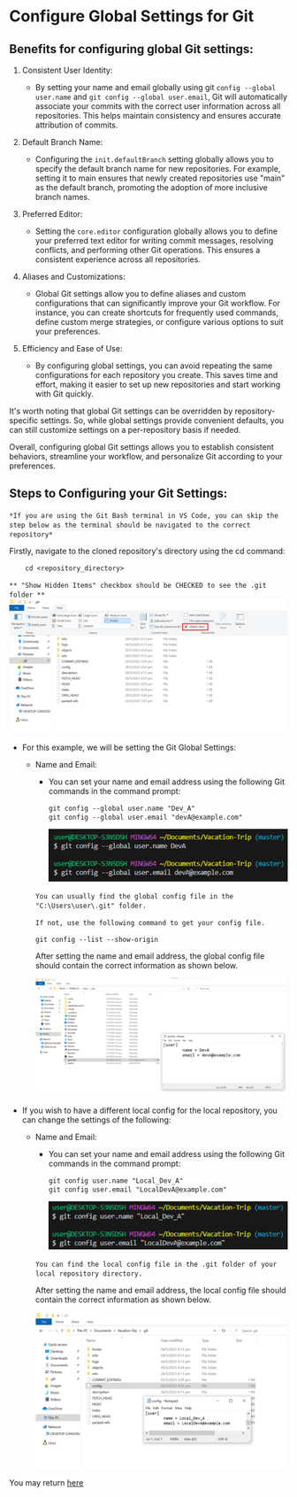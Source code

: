 # Configure Global Settings for Git

## Benefits for configuring global Git settings:

1. Consistent User Identity:

    * By setting your name and email globally using git `config --global user.name` and `git config --global user.email`, Git will automatically associate your commits with the correct user information across all repositories. This helps maintain consistency and ensures accurate attribution of commits.

2. Default Branch Name: 

    * Configuring the `init.defaultBranch` setting globally allows you to specify the default branch name for new repositories. For example, setting it to main ensures that newly created repositories use "main" as the default branch, promoting the adoption of more inclusive branch names.

3. Preferred Editor: 

    * Setting the `core.editor` configuration globally allows you to define your preferred text editor for writing commit messages, resolving conflicts, and performing other Git operations. This ensures a consistent experience across all repositories.

4. Aliases and Customizations: 

    * Global Git settings allow you to define aliases and custom configurations that can significantly improve your Git workflow. For instance, you can create shortcuts for frequently used commands, define custom merge strategies, or configure various options to suit your preferences.

5. Efficiency and Ease of Use:

    * By configuring global settings, you can avoid repeating the same configurations for each repository you create. This saves time and effort, making it easier to set up new repositories and start working with Git quickly.

It's worth noting that global Git settings can be overridden by repository-specific settings. So, while global settings provide convenient defaults, you can still customize settings on a per-repository basis if needed.

Overall, configuring global Git settings allows you to establish consistent behaviors, streamline your workflow, and personalize Git according to your preferences.

## Steps to Configuring your Git Settings:

`*If you are using the Git Bash terminal in VS Code, you can skip the step below as the terminal should be navigated to the correct repository*`

Firstly, navigate to the cloned repository's directory using the cd command:
```
    cd <repository_directory>
```

`** "Show Hidden Items" checkbox should be CHECKED to see the .git folder **`
![Show hidden files](../images/show_hidden_item.png)

* For this example, we will be setting the Git Global Settings:
    
    - Name and Email: 
        
        * You can set your name and email address using the following Git commands in the command prompt:
            ```
            git config --global user.name "Dev_A"
            git config --global user.email "devA@example.com"
            ``` 

            ![GitHub Global Config](../images/set_global_config.png)

        `You can usually find the global config file in the "C:\Users\user\.git" folder.`

        `If not, use the following command to get your config file.`
        ```
        git config --list --show-origin
        ```

        After setting the name and email address, the global config file should contain the correct information as shown below.

        ![GitHub Global config file](../images/global_gitconfig_file.png)

* If you wish to have a different local config for the local repository, you can change the settings of the following:

    - Name and Email:
        * You can set your name and email address using the following Git commands in the command prompt:
            ```
            git config user.name "Local_Dev_A"
            git config user.email "LocalDevA@example.com"
            ``` 

            ![GitHub Global Config](../images/set_local_config.png)

        `You can find the local config file in the .git folder of your local repository directory.`

        After setting the name and email address, the local config file should contain the correct information as shown below.

        ![GitHub Local config file](../images/local_gitconfig_file.png)

You may return [here](../../README.md#2-getting-started---initialise-a-repository-for-the-project-create-a-shared-folder-for-collaboration)